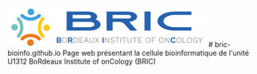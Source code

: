 <img src="horizontal-bric-1.png" alt="BRIC" width="400"/>
# bric-bioinfo.github.io
Page web présentant la cellule bioinformatique de l'unité U1312 BoRdeaux Institute of onCology (BRIC)
